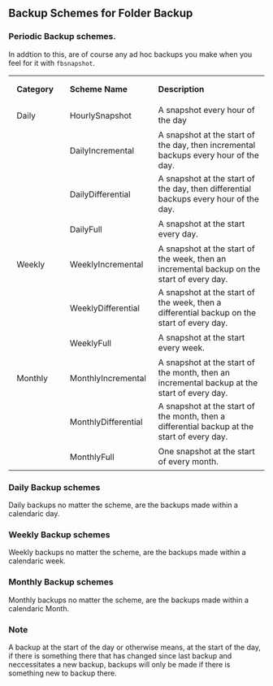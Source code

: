 Backup Schemes for Folder Backup
--------------------------------------

### Periodic Backup schemes.

In addtion to this, are of course any ad hoc backups you
make when you feel for it with `fbsnapshot`.

<table>
  <tr>
  <th style="text-align:left;padding:1em;">Category</th>
  <th style="text-align:left;padding:1em;">Scheme Name</th>
  <th style="text-align:left;">Description</th>
  </tr>
  <tr>
  <td style="text-align:left;padding:1em;">Daily</td>
  <td style="text-align:left;padding:1em;">HourlySnapshot</td>
  <td style="text-align:left;">A snapshot every hour of the day</td>
  </tr>
  <tr>
  <td style="text-align:left;padding:1em;"></td>
  <td
  style="text-align:left;padding:1em;">DailyIncremental</td>
  <td style="text-align:left;">A snapshot at the start of the day, then incremental backups every hour of the day.</td>
  </tr>
  <tr>
  <td style="text-align:left;padding:1em;"></td>
  <td
  style="text-align:left;padding:1em;">DailyDifferential</td>
  <td style="text-align:left;">A snapshot at the start of the day, then differential backups every hour of the day.</td>
  </tr>
  <tr>
  <td style="text-align:left;padding:1em;"></td>
  <td style="text-align:left;padding:1em;">DailyFull</td>
  <td style="text-align:left;">A snapshot at the start  every day.</td>
  </tr>
  <tr>
  <td style="text-align:left;padding:1em;">Weekly</td>
  <td
  style="text-align:left;padding:1em;">WeeklyIncremental</td>
  <td style="text-align:left;">A snapshot at the start of the week, then an incremental backup on the start of every day.</td>
  </tr>
  <tr>
  <td style="text-align:left;padding:1em;"></td>
  <td
  style="text-align:left;padding:1em;">WeeklyDifferential</td>
  <td style="text-align:left;">A snapshot at the start of the week, then a differential backup on the start of every day.</td>
  </tr>
  <tr>
  <td style="text-align:left;padding:1em;"></td>
  <td style="text-align:left;padding:1em;">WeeklyFull</td>
  <td style="text-align:left;">A snapshot at the start  every week.</td>
  </tr>
  <tr>
  <td style="text-align:left;padding:1em;">Monthly</td>
  <td
  style="text-align:left;padding:1em;">MonthlyIncremental</td>
  <td style="text-align:left;">A snapshot at the start of the month, then an incremental backup at the start of every day.</td>
  </tr>
  <tr>
  <td style="text-align:left;padding:1em;"></td>
  <td
  style="text-align:left;padding:1em;">MonthlyDifferential</td>
  <td style="text-align:left;">A snapshot at the start of the month, then a differential backup at the start of every day.</td>
  </tr>
  <tr>
  <td style="text-align:left;padding:1em;"></td>
  <td style="text-align:left;padding:1em;">MonthlyFull</td>
  <td style="text-align:left;">One snapshot at the start
  of every month.</td>
  </tr>
</table>

### Daily Backup schemes

Daily backups no matter the scheme, are the backups made
within a calendaric day.

### Weekly Backup schemes

Weekly backups no matter the scheme, are the backups made
within a calendaric week.


### Monthly Backup schemes

Monthly backups no matter the scheme, are the backups made
within a calendaric Month.


### Note

A backup at the start of the day or otherwise means, at the
start of the day, if there is something there that has
changed since last backup and neccessitates a new backup,
backups will only be made if there is something new to
backup there.
